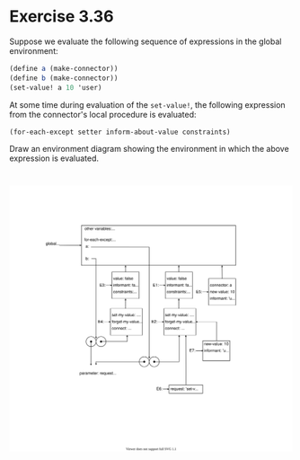 # Exercise 3.36

Suppose we evaluate the following sequence of expressions in the global
environment:

```scheme
(define a (make-connector))
(define b (make-connector))
(set-value! a 10 'user)
```

At some time during evaluation of the `set-value!`, the following expression
from the connector's local procedure is evaluated:

```scheme
(for-each-except setter inform-about-value constraints)
```

Draw an environment diagram showing the environment in which the above
expression is evaluated.

#

![ex3.36](pics/ex3.36.svg)
